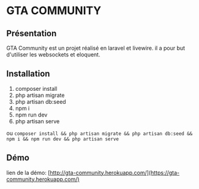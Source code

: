 # GTA COMMUNITY

## Présentation

GTA Community est un projet réalisé en laravel et livewire. il a pour but d'utiliser les websockets et eloquent.

## Installation

1. composer install
2. php artisan migrate
3. php artisan db:seed
4. npm i
5. npm run dev
6. php artisan serve

ou
`
composer install && php artisan migrate && php artisan db:seed && npm i && npm run dev && php artisan serve
`

## Démo

lien de la démo: [http://gta-community.herokuapp.com/](https://gta-community.herokuapp.com/)

